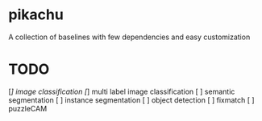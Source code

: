 # pikachu
A collection of baselines with few dependencies and easy customization

# TODO
[*] image classification
[*] multi label image classification
[ ] semantic segmentation
[ ] instance segmentation
[ ] object detection
[ ] fixmatch
[ ] puzzleCAM
